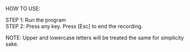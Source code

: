 HOW TO USE:

STEP 1: Run the program  
STEP 2: Press any key. Press [Esc] to end the recording.  

NOTE: Upper and lowercase letters will be treated the same for simplicity sake. 
